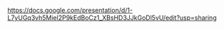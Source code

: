 https://docs.google.com/presentation/d/1-L7yUGq3vh5Miel2P9kEdBoCz1_XBsHD3JJkGoDl5vU/edit?usp=sharing
